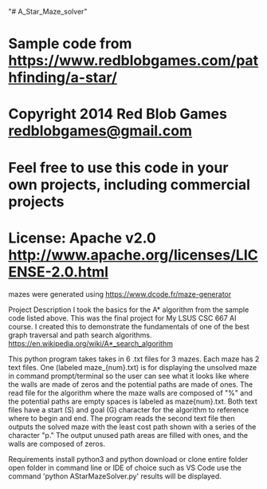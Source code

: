 "# A_Star_Maze_solver" 
# Sample code from https://www.redblobgames.com/pathfinding/a-star/
# Copyright 2014 Red Blob Games <redblobgames@gmail.com>
#
# Feel free to use this code in your own projects, including commercial projects
# License: Apache v2.0 <http://www.apache.org/licenses/LICENSE-2.0.html>

mazes were generated using https://www.dcode.fr/maze-generator


Project Description
I took the basics for the A* algorithm from the sample code listed above. 
This was the final project for My LSUS CSC 667 AI course. I created this to demonstrate the fundamentals of one of the best graph traversal and path search algorithms. https://en.wikipedia.org/wiki/A*_search_algorithm

This python program takes takes in 6 .txt files for 3 mazes. Each maze has 2 text files. One (labeled maze_{num}.txt) is for displaying the unsolved maze in command prompt/terminal so the user can see what it looks like where the walls are made of zeros and the potential paths are made of ones. The read file for the algorithm where the maze walls are composed of "%" and the potential paths are empty spaces is labeled as maze{num}.txt. Both text files have a start (S) and goal (G) character for the algorithm to reference where to begin and end. The program reads the second text file then outputs the solved maze with the least cost path shown with a series of the character "p." The output unused path areas are filled with ones, and the walls are composed of zeros. 


Requirements
install python3 and python
download or clone entire folder
open folder in command line or IDE of choice such as VS Code
use the command 'python AStarMazeSolver.py'
results will be displayed. 